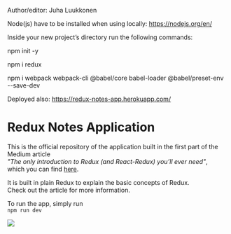 Author/editor: Juha Luukkonen


Node(js) have to be installed when using locally: https://nodejs.org/en/



Inside your new project’s directory run the following commands:

npm init -y

npm i redux

npm i webpack webpack-cli @babel/core babel-loader @babel/preset-env --save-dev



Deployed also: https://redux-notes-app.herokuapp.com/



# Redux Notes Application

This is the official repository of the application built in the first part of the Medium article  
*"The only introduction to Redux (and React-Redux) you’ll ever need"*,  
which you can find [here](https://medium.com/@h.stevanoski/the-only-introduction-to-redux-and-react-redux-youll-ever-need-8ce5da9e53c6).

It is built in plain Redux to explain the basic concepts of Redux.  
Check out the article for more information.

To run the app, simply run  
`npm run dev`

![](https://miro.medium.com/max/457/1*NWOmsT2_4MoRuUevioicqg.png)
